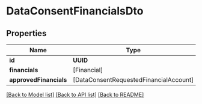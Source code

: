 # DataConsentFinancialsDto

## Properties
Name | Type | Description | Notes
------------ | ------------- | ------------- | -------------
**id** | **UUID** |  | [optional] 
**financials** | [Financial] |  | [optional] 
**approvedFinancials** | [DataConsentRequestedFinancialAccount] |  | [optional] 

[[Back to Model list]](../README.md#documentation-for-models) [[Back to API list]](../README.md#documentation-for-api-endpoints) [[Back to README]](../README.md)


